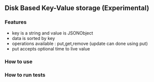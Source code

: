 ## Disk Based Key-Value storage (Experimental)

### Features
* key is a string and value is JSONObject
* data is sorted by key
* operations available : put,get,remove (update can done using put)
* put accepts optional time to live value

### How to use

### How to run tests
